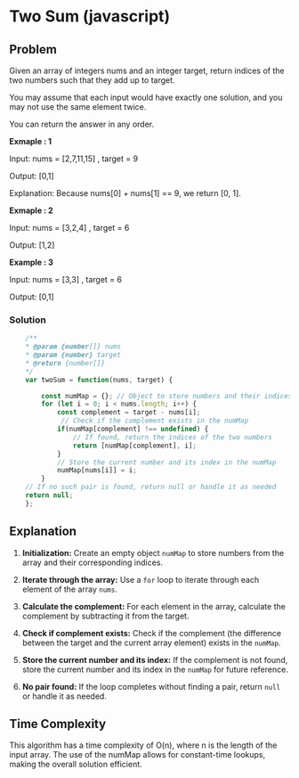 # Two Sum (javascript)
## Problem

Given an array of integers nums and an integer target, return indices of the two numbers such that they add up to target.

You may assume that each input would have exactly one solution, and you may not use the same element twice.

You can return the answer in any order.

**Exmaple : 1**

Input: nums = [2,7,11,15] , target = 9

Output: [0,1]

Explanation: Because nums[0] + nums[1] == 9, we return [0, 1].

**Exmaple : 2**

Input: nums = [3,2,4] , target = 6

Output: [1,2]

**Example : 3**

Input: nums = [3,3] , target = 6

Output: [0,1]

### Solution 
```javascript
    /**
    * @param {number[]} nums
    * @param {number} target
    * @return {number[]}
    */
    var twoSum = function(nums, target) {

        const numMap = {}; // Object to store numbers and their indices
        for (let i = 0; i < nums.length; i++) {
            const complement = target - nums[i];
             // Check if the complement exists in the numMap
            if(numMap[complement] !== undefined) {
                // If found, return the indices of the two numbers
                return [numMap[complement], i];
            }
            // Store the current number and its index in the numMap
            numMap[nums[i]] = i;
        }
    // If no such pair is found, return null or handle it as needed
    return null;
    };
```
## Explanation

1. **Initialization:** Create an empty object `numMap` to store numbers from the array and their corresponding
 indices.

2. **Iterate through the array:** Use a `for` loop to iterate through each element of the array `nums`.

3. **Calculate the complement:** For each element in the array, calculate the complement by subtracting it from
the target.

4. **Check if complement exists:** Check if the complement (the difference between the target and the current
array element) exists in the `numMap`.

5. **Store the current number and its index:** If the complement is not found, store the current number and its
 index in the `numMap` for future reference.

6. **No pair found:** If the loop completes without finding a pair, return `null` or handle it as needed.


## Time Complexity

This algorithm has a time complexity of O(n), where n is the length of the input array. The use of the numMap 
allows for constant-time lookups, making the overall solution efficient.